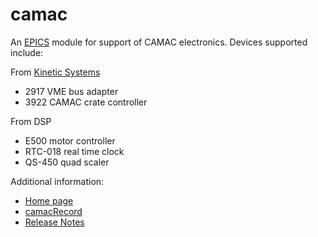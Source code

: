camac
=====
An [EPICS](http://www.aps.anl.gov/epics/) 
module for support of CAMAC electronics. Devices supported include:

From [Kinetic Systems](http://www.kscorp.com)
* 2917 VME bus adapter
* 3922 CAMAC crate controller

From DSP
* E500 motor controller
* RTC-018 real time clock
* QS-450 quad scaler

Additional information:
* [Home page](https://htmlpreview.github.io/?https://github.com/epics-modules/camac/blob/master/documentation/camac.html)
* [camacRecord](https://htmlpreview.github.io/?https://github.com/epics-modules/camac/blob/master/documentation/camacRecord.html)
* [Release Notes](https://htmlpreview.github.io/?https://github.com/epics-modules/camac/blob/master/documentation/camacReleaseNotes.html)
